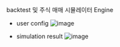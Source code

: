 backtest 및 주식 매매 시뮬레이터 Engine


- user config
![image](https://user-images.githubusercontent.com/76549782/128658928-911212fb-ecec-4eed-a753-dceb285d462e.png)


- simulation result
![image](https://user-images.githubusercontent.com/76549782/128659125-2d977fdc-b9bf-4fc7-8d6e-050e624011de.png)
